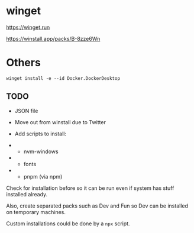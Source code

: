 # winget

https://winget.run

https://winstall.app/packs/B-8zze6Wn

# Others
```
winget install -e --id Docker.DockerDesktop
```

## TODO
* JSON file
* Move out from winstall due to Twitter
* Add scripts to install:

* * nvm-windows
* * fonts
* * pnpm (via npm)

Check for installation before so it can be run even if system has stuff installed already.

Also, create separated packs such as Dev and Fun so Dev can be installed on temporary machines.

Custom installations could be done by a `npx` script.
